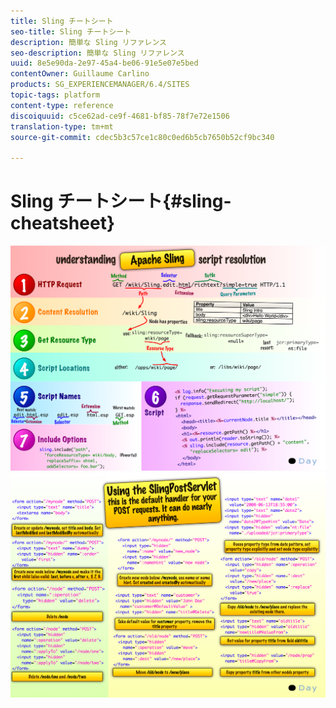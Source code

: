 ```yaml
---
title: Sling チートシート
seo-title: Sling チートシート
description: 簡単な Sling リファレンス
seo-description: 簡単な Sling リファレンス
uuid: 8e5e90da-2e97-45a4-be06-91e5e07e5bed
contentOwner: Guillaume Carlino
products: SG_EXPERIENCEMANAGER/6.4/SITES
topic-tags: platform
content-type: reference
discoiquuid: c5ce62ad-ce9f-4681-bf85-78f7e72e1506
translation-type: tm+mt
source-git-commit: cdec5b3c57ce1c80c0ed6b5cb7650b52cf9bc340

---
```



# Sling チートシート{#sling-cheatsheet}

![chlimage_1-97](assets/chlimage_1-97.png) ![chlimage_1-98](assets/chlimage_1-98.png)

